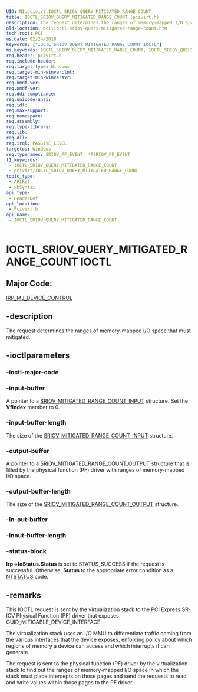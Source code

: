 ```yaml
---
UID: NI:pcivirt.IOCTL_SRIOV_QUERY_MITIGATED_RANGE_COUNT
title: IOCTL_SRIOV_QUERY_MITIGATED_RANGE_COUNT (pcivirt.h)
description: The request determines the ranges of memory-mapped I/O space that must mitigated.
old-location: pci\ioctl-sriov-query-mitigated-range-count.htm
tech.root: PCI
ms.date: 02/24/2018
keywords: ["IOCTL_SRIOV_QUERY_MITIGATED_RANGE_COUNT IOCTL"]
ms.keywords: IOCTL_SRIOV_QUERY_MITIGATED_RANGE_COUNT, IOCTL_SRIOV_QUERY_MITIGATED_RANGE_COUNT control code [Buses], PCI.ioctl-sriov-query-mitigated-range-count, pcivirt/IOCTL_SRIOV_QUERY_MITIGATED_RANGE_COUNT
req.header: pcivirt.h
req.include-header: 
req.target-type: Windows
req.target-min-winverclnt: 
req.target-min-winversvr: 
req.kmdf-ver: 
req.umdf-ver: 
req.ddi-compliance: 
req.unicode-ansi: 
req.idl: 
req.max-support: 
req.namespace: 
req.assembly: 
req.type-library: 
req.lib: 
req.dll: 
req.irql: PASSIVE_LEVEL
targetos: Windows
req.typenames: SRIOV_PF_EVENT, *PSRIOV_PF_EVENT
f1_keywords:
 - IOCTL_SRIOV_QUERY_MITIGATED_RANGE_COUNT
 - pcivirt/IOCTL_SRIOV_QUERY_MITIGATED_RANGE_COUNT
topic_type:
 - APIRef
 - kbSyntax
api_type:
 - HeaderDef
api_location:
 - Pcivirt.h
api_name:
 - IOCTL_SRIOV_QUERY_MITIGATED_RANGE_COUNT
---
```


# IOCTL_SRIOV_QUERY_MITIGATED_RANGE_COUNT IOCTL


##  Major Code:


<a href="/windows-hardware/drivers/ifs/irp-mj-device-control">IRP_MJ_DEVICE_CONTROL</a>


## -description

 The request determines the ranges of memory-mapped I/O space that must mitigated.

## -ioctlparameters

### -ioctl-major-code

### -input-buffer

A pointer to a <a href="/windows-hardware/drivers/ddi/pcivirt/ns-pcivirt-_sriov_mitigated_range_count_input">SRIOV_MITIGATED_RANGE_COUNT_INPUT</a> structure. Set the <b>VfIndex</b> member to 0.

### -input-buffer-length

The size of the <a href="/windows-hardware/drivers/ddi/pcivirt/ns-pcivirt-_sriov_mitigated_range_count_input">SRIOV_MITIGATED_RANGE_COUNT_INPUT</a> structure.

### -output-buffer

A pointer to a <a href="/windows-hardware/drivers/ddi/pcivirt/ns-pcivirt-_sriov_mitigated_range_count_output">SRIOV_MITIGATED_RANGE_COUNT_OUTPUT</a> structure that is filled by the physical function (PF) driver with  ranges of memory-mapped I/O space.

### -output-buffer-length

The size of the <a href="/windows-hardware/drivers/ddi/pcivirt/ns-pcivirt-_sriov_mitigated_range_count_output">SRIOV_MITIGATED_RANGE_COUNT_OUTPUT</a> structure.

### -in-out-buffer

### -inout-buffer-length

### -status-block

<b>Irp->IoStatus.Status</b> is set to STATUS_SUCCESS if the request is successful. Otherwise, <b>Status</b> to the appropriate error condition as a <a href="/windows-hardware/drivers/kernel/ntstatus-values">NTSTATUS</a> code.

## -remarks

This IOCTL request is sent by the virtualization stack to the  PCI Express SR-IOV Physical Function (PF) driver that exposes GUID_MITIGABLE_DEVICE_INTERFACE.

The virtualization stack uses an I/O MMU to differentiate traffic coming from the various interfaces that the device exposes, enforcing policy about which regions of memory a device can access and which interrupts it can generate.

The request is sent to the physical function (PF) driver by the virtualization stack to find out the ranges of memory-mapped I/O space
in which the stack must place
intercepts  on those pages and send the requests to read and write values
within those pages to the PF driver.
